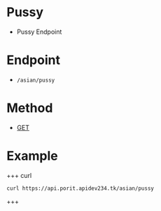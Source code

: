 # Pussy
- Pussy Endpoint

# Endpoint
- `/asian/pussy` 

# Method
- [GET](https://developer.mozilla.org/en-US/docs/Web/HTTP/Methods/GET)

# Example
+++ curl
``` 
curl https://api.porit.apidev234.tk/asian/pussy
``` 
+++